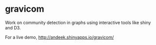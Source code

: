 gravicom
===================

Work on community detection in graphs using interactive tools like shiny and D3.

For a live demo, http://andeek.shinyapps.io/gravicom/
